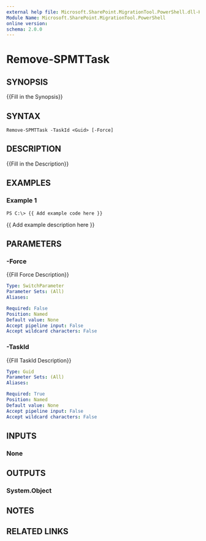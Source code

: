 ```yaml
---
external help file: Microsoft.SharePoint.MigrationTool.PowerShell.dll-Help.xml
Module Name: Microsoft.SharePoint.MigrationTool.PowerShell
online version: 
schema: 2.0.0
---
```


# Remove-SPMTTask

## SYNOPSIS
{{Fill in the Synopsis}}

## SYNTAX

```
Remove-SPMTTask -TaskId <Guid> [-Force]
```

## DESCRIPTION
{{Fill in the Description}}

## EXAMPLES

### Example 1
```
PS C:\> {{ Add example code here }}
```

{{ Add example description here }}

## PARAMETERS

### -Force
{{Fill Force Description}}

```yaml
Type: SwitchParameter
Parameter Sets: (All)
Aliases: 

Required: False
Position: Named
Default value: None
Accept pipeline input: False
Accept wildcard characters: False
```

### -TaskId
{{Fill TaskId Description}}

```yaml
Type: Guid
Parameter Sets: (All)
Aliases: 

Required: True
Position: Named
Default value: None
Accept pipeline input: False
Accept wildcard characters: False
```

## INPUTS

### None


## OUTPUTS

### System.Object

## NOTES

## RELATED LINKS

